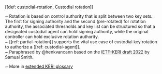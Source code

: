 [[def: custodial-rotation, Custodial rotation]]

~ Rotation is based on control authority that is split between two key sets. The first for signing authority and the second (pre-rotated) for rotation authority, the associated thresholds and key list can be structured so that a designated custodial agent can hold signing authority, while the original controller can hold exclusive rotation authority.  
~ [[ref: partial-rotation]] supports the vital use case of custodial key rotation to authorize a [[ref: custodial-agent]].  
~ Paraphrased by @henkvancann based on the [IETF-KERI draft 2022](https://github.com/WebOfTrust/ietf-keri/blob/main/draft-ssmith-keri.md) by Samual Smith.

~ More in <a href="https://weboftrust.github.io/WOT-terms/docs/glossary/custodial-rotation">extended KERI glossary</a>
